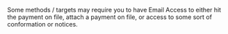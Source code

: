 Some methods / targets may require you to have Email Access to either hit the payment on file, attach a payment on file, or access to some sort of conformation or notices.
